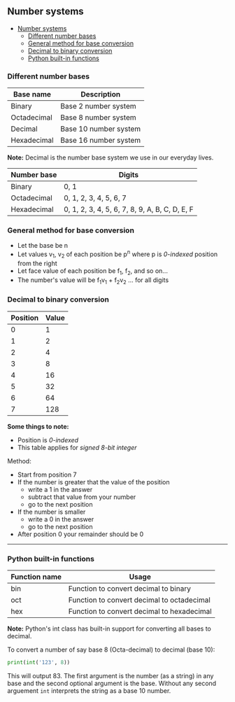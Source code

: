 ## Number systems

- [Number systems](#number-systems)
  - [Different number bases](#different-number-bases)
  - [General method for base conversion](#general-method-for-base-conversion)
  - [Decimal to binary conversion](#decimal-to-binary-conversion)
  - [Python built-in functions](#python-built-in-functions)

### Different number bases

| Base name   | Description           |
| ----------- | --------------------- |
| Binary      | Base 2 number system  |
| Octadecimal | Base 8 number system  |
| Decimal     | Base 10 number system |
| Hexadecimal | Base 16 number system |

**Note:** Decimal is the number base system we use in our everyday lives.

| Number base | Digits                                         |
| ----------- | ---------------------------------------------- |
| Binary      | 0, 1                                           |
| Octadecimal | 0, 1, 2, 3, 4, 5, 6, 7                         |
| Hexadecimal | 0, 1, 2, 3, 4, 5, 6, 7, 8, 9, A, B, C, D, E, F |

### General method for base conversion

-   Let the base be n
-   Let values v<sub>1</sub>, v<sub>2</sub> of each position be p<sup>n</sup> where p is _0-indexed_ position from the right
-   Let face value of each position be f<sub>1</sub>, f<sub>2</sub>, and so on...
-   The number's value will be
    f<sub>1</sub>v<sub>1</sub> + f<sub>2</sub>v<sub>2</sub> ... for all digits

### Decimal to binary conversion

| Position | Value |
| -------- | ----- |
| 0        | 1     |
| 1        | 2     |
| 2        | 4     |
| 3        | 8     |
| 4        | 16    |
| 5        | 32    |
| 6        | 64    |
| 7        | 128   |

**Some things to note:**

-   Position is _0-indexed_
-   This table applies for _signed 8-bit integer_

Method:
-   Start from position 7
-   If the number is greater that the value of the position
    -   write a 1 in the answer
    -   subtract that value from your number
    -   go to the next position
-   If the number is smaller
    -   write a 0 in the answer
    -   go to the next position
-   After position 0 your remainder should be 0


---

### Python built-in functions

| Function name | Usage                                      |
| ------------- | ------------------------------------------ |
| bin           | Function to convert decimal to binary      |
| oct           | Function to convert decimal to octadecimal |
| hex           | Function to convert decimal to hexadecimal |

**Note:** Python's int class has built-in support for converting all bases to decimal.

To convert a number of say base 8 (Octa-decimal) to decimal (base 10):

```python
print(int('123', 8))
```

This will output 83.
The first argument is the number (as a string) in any base and the second optional argument is the base.
Without any second arguement `int` interprets the string as a base 10 number.
